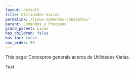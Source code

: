 ```yaml
---
layout: default
title: Utilidades Varias
permalink: /linux-comandos-conceptos/
parent: Comandos y Procesos
grand_parent: Linux
has_children: false
has_toc: false
nav_order: 99
---
```


This page: Conceptos generals acerca de Utilidades Varias.

Test